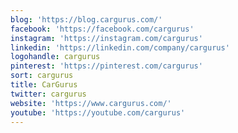 ```yaml
---
blog: 'https://blog.cargurus.com/'
facebook: 'https://facebook.com/cargurus'
instagram: 'https://instagram.com/cargurus'
linkedin: 'https://linkedin.com/company/cargurus'
logohandle: cargurus
pinterest: 'https://pinterest.com/cargurus'
sort: cargurus
title: CarGurus
twitter: cargurus
website: 'https://www.cargurus.com/'
youtube: 'https://youtube.com/cargurus'
---
```

